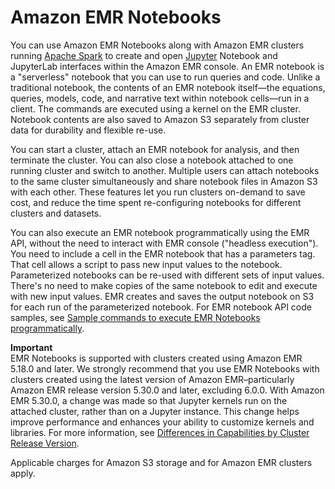 # Amazon EMR Notebooks<a name="emr-managed-notebooks"></a>

You can use Amazon EMR Notebooks along with Amazon EMR clusters running [Apache Spark](https://aws.amazon.com/emr/features/spark/) to create and open [Jupyter](https://jupyter.org) Notebook and JupyterLab interfaces within the Amazon EMR console\. An EMR notebook is a "serverless" notebook that you can use to run queries and code\. Unlike a traditional notebook, the contents of an EMR notebook itself—the equations, queries, models, code, and narrative text within notebook cells—run in a client\. The commands are executed using a kernel on the EMR cluster\. Notebook contents are also saved to Amazon S3 separately from cluster data for durability and flexible re\-use\.

You can start a cluster, attach an EMR notebook for analysis, and then terminate the cluster\. You can also close a notebook attached to one running cluster and switch to another\. Multiple users can attach notebooks to the same cluster simultaneously and share notebook files in Amazon S3 with each other\. These features let you run clusters on\-demand to save cost, and reduce the time spent re\-configuring notebooks for different clusters and datasets\.

You can also execute an EMR notebook programmatically using the EMR API, without the need to interact with EMR console \("headless execution"\)\. You need to include a cell in the EMR notebook that has a parameters tag\. That cell allows a script to pass new input values to the notebook\. Parameterized notebooks can be re\-used with different sets of input values\. There's no need to make copies of the same notebook to edit and execute with new input values\. EMR creates and saves the output notebook on S3 for each run of the parameterized notebook\. For EMR notebook API code samples, see [Sample commands to execute EMR Notebooks programmatically](emr-managed-notebooks-headless.md)\.

**Important**  
EMR Notebooks is supported with clusters created using Amazon EMR 5\.18\.0 and later\. We strongly recommend that you use EMR Notebooks with clusters created using the latest version of Amazon EMR–particularly Amazon EMR release version 5\.30\.0 and later, excluding 6\.0\.0\. With Amazon EMR 5\.30\.0, a change was made so that Jupyter kernels run on the attached cluster, rather than on a Jupyter instance\. This change helps improve performance and enhances your ability to customize kernels and libraries\. For more information, see [Differences in Capabilities by Cluster Release Version](emr-managed-notebooks-considerations.md#considerations-cluster-version)\.

Applicable charges for Amazon S3 storage and for Amazon EMR clusters apply\.